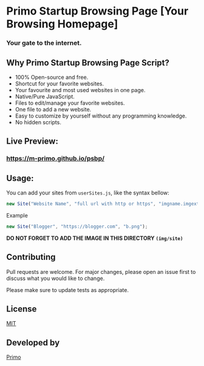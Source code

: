 # Primo Startup Browsing Page [Your Browsing Homepage]
### Your gate to the internet.

## Why Primo Startup Browsing Page Script?
- 100% Open-source and free.
- Shortcut for your favorite websites.
- Your favourite and most used websites in one page.
- Native/Pure JavaScript.
- Files to edit/manage your favorite websites.
- One file to add a new website.
- Easy to customize by yourself without any programming knowledge.
- No hidden scripts.

## Live Preview:
### https://m-primo.github.io/psbp/

## Usage:
You can add your sites from `userSites.js`,
like the syntax bellow:
```javascript
new Site("Website Name", "full url with http or https", "imgname.imgext");
```
Example
```javascript
new Site("Blogger", "https://blogger.com", "b.png");
```
**DO NOT FORGET TO ADD THE IMAGE IN THIS DIRECTORY `(img/site)`**

## Contributing
Pull requests are welcome. For major changes, please open an issue first to discuss what you would like to change.

Please make sure to update tests as appropriate.

## License
[MIT](https://choosealicense.com/licenses/mit/)

## Developed by
[Primo](https://mp-primo.blogspot.com/primo)
